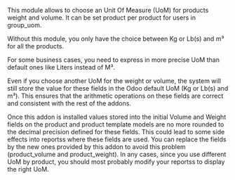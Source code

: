 This module allows to choose an Unit Of Measure (UoM) for products
weight and volume. It can be set product per product for users in
group_uom.

Without this module, you only have the choice between Kg or Lb(s) and m³
for all the products.

For some business cases, you need to express in more precise UoM than
default ones like Liters instead of M³.

Even if you choose another UoM for the weight or volume, the system will
still store the value for these fields in the Odoo default UoM (Kg or
Lb(s) and m³). This ensures that the arithmetic operations on these
fields are correct and consistent with the rest of the addons.

Once this addon is installed values stored into the initial Volume and
Weight fields on the product and product template models are no more
rounded to the decimal precision defined for these fields. This could
lead to some side effects into reportss where these fields are used. You
can replace the fields by the new ones provided by this addon to avoid
this problem (product_volume and product_weight). In any cases, since
you use different UoM by product, you should most probably modify your
reportss to display the right UoM.
